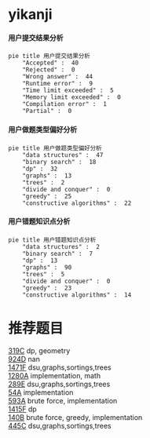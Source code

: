 # yikanji

<!-- tabs:start -->



#### **用户提交结果分析**

```mermaid
pie title 用户提交结果分析
    "Accepted" :  40
    "Rejected" :  0
    "Wrong answer" :  44
    "Runtime error" :  9
    "Time limit exceeded" :  5
    "Memory limit exceeded" :  0
    "Compilation error" :  1
    "Partial" :  0
```

#### **用户做题类型偏好分析**

```mermaid
pie title 用户做题类型偏好分析
    "data structures" :  47
    "binary search" :  18
    "dp" :  32
    "graphs" :  13
    "trees" :  2
    "divide and conquer" :  0
    "greedy" :  25
    "constructive algorithms" :  22
```
#### **用户错题知识点分析**

```mermaid
pie title 用户错题知识点分析
    "data structures" :  2
    "binary search" :  7
    "dp" :  13
    "graphs" :  90
    "trees" :  5
    "divide and conquer" :  0
    "greedy" :  23
    "constructive algorithms" :  14
```



<!-- tabs:end -->
# 推荐题目
[319C](https://codeforces.com/contest/319/problem/C)		dp,
                        geometry		  
[924D](https://codeforces.com/contest/924/problem/D)		nan		  
[1471F](https://codeforces.com/contest/1471/problem/F)		dsu,graphs,sortings,trees		  
[1280A](https://codeforces.com/contest/1280/problem/A)		implementation,
                        math		  
[289E](https://codeforces.com/contest/289/problem/E)		dsu,graphs,sortings,trees		  
[54A](https://codeforces.com/contest/54/problem/A)		implementation		  
[593A](https://codeforces.com/contest/593/problem/A)		brute force,
                        implementation		  
[1415F](https://codeforces.com/contest/1415/problem/F)		dp		  
[140B](https://codeforces.com/contest/140/problem/B)		brute force,
                        greedy,
                        implementation		  
[445C](https://codeforces.com/contest/445/problem/C)		dsu,graphs,sortings,trees		  
